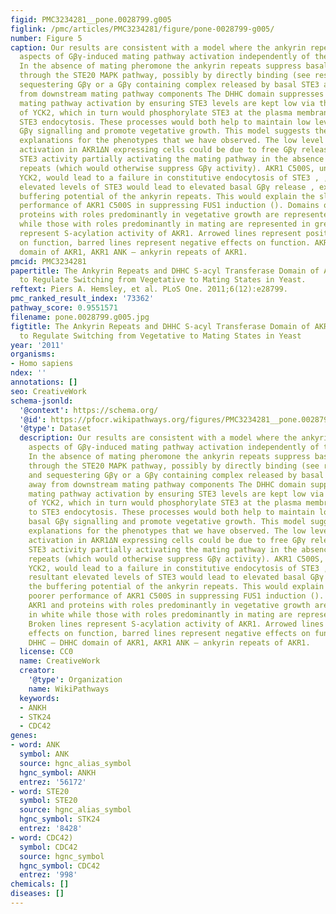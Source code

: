 ```yaml
---
figid: PMC3234281__pone.0028799.g005
figlink: /pmc/articles/PMC3234281/figure/pone-0028799-g005/
number: Figure 5
caption: Our results are consistent with a model where the ankyrin repeats suppress
  aspects of Gβγ-induced mating pathway activation independently of the DHHC domain.
  In the absence of mating pheromone the ankyrin repeats suppress basal Gβγ signalling
  through the STE20 MAPK pathway, possibly by directly binding (see results in ) and
  sequestering Gβγ or a Gβγ containing complex released by basal STE3 activity away
  from downstream mating pathway components The DHHC domain suppresses inappropriate
  mating pathway activation by ensuring STE3 levels are kept low via the S-acylation
  of YCK2, which in turn would phosphorylate STE3 at the plasma membrane leading to
  STE3 endocytosis. These processes would both help to maintain low levels of basal
  Gβγ signalling and promote vegetative growth. This model suggests the following
  explanations for the phenotypes that we have observed. The low level mating pathway
  activation in AKR1ΔN expressing cells could be due to free Gβγ released by basal
  STE3 activity partially activating the mating pathway in the absence of AKR1 ankyrin
  repeats (which would otherwise suppress Gβγ activity). AKR1 C500S, unable to S-acylate
  YCK2, would lead to a failure in constitutive endocytosis of STE3 , , and the resultant
  elevated levels of STE3 would lead to elevated basal Gβγ release , exceeding the
  buffering potential of the ankyrin repeats. This would explain the slightly poorer
  performance of AKR1 C500S in suppressing FUS1 induction (). Domains of AKR1 and
  proteins with roles predominantly in vegetative growth are represented in white
  while those with roles predominantly in mating are represented in grey. Broken lines
  represent S-acylation activity of AKR1. Arrowed lines represent positive effects
  on function, barred lines represent negative effects on function. AKR1 DHHC – DHHC
  domain of AKR1, AKR1 ANK – ankyrin repeats of AKR1.
pmcid: PMC3234281
papertitle: The Ankyrin Repeats and DHHC S-acyl Transferase Domain of AKR1 Act Independently
  to Regulate Switching from Vegetative to Mating States in Yeast.
reftext: Piers A. Hemsley, et al. PLoS One. 2011;6(12):e28799.
pmc_ranked_result_index: '73362'
pathway_score: 0.9551571
filename: pone.0028799.g005.jpg
figtitle: The Ankyrin Repeats and DHHC S-acyl Transferase Domain of AKR1 Act Independently
  to Regulate Switching from Vegetative to Mating States in Yeast
year: '2011'
organisms:
- Homo sapiens
ndex: ''
annotations: []
seo: CreativeWork
schema-jsonld:
  '@context': https://schema.org/
  '@id': https://pfocr.wikipathways.org/figures/PMC3234281__pone.0028799.g005.html
  '@type': Dataset
  description: Our results are consistent with a model where the ankyrin repeats suppress
    aspects of Gβγ-induced mating pathway activation independently of the DHHC domain.
    In the absence of mating pheromone the ankyrin repeats suppress basal Gβγ signalling
    through the STE20 MAPK pathway, possibly by directly binding (see results in )
    and sequestering Gβγ or a Gβγ containing complex released by basal STE3 activity
    away from downstream mating pathway components The DHHC domain suppresses inappropriate
    mating pathway activation by ensuring STE3 levels are kept low via the S-acylation
    of YCK2, which in turn would phosphorylate STE3 at the plasma membrane leading
    to STE3 endocytosis. These processes would both help to maintain low levels of
    basal Gβγ signalling and promote vegetative growth. This model suggests the following
    explanations for the phenotypes that we have observed. The low level mating pathway
    activation in AKR1ΔN expressing cells could be due to free Gβγ released by basal
    STE3 activity partially activating the mating pathway in the absence of AKR1 ankyrin
    repeats (which would otherwise suppress Gβγ activity). AKR1 C500S, unable to S-acylate
    YCK2, would lead to a failure in constitutive endocytosis of STE3 , , and the
    resultant elevated levels of STE3 would lead to elevated basal Gβγ release , exceeding
    the buffering potential of the ankyrin repeats. This would explain the slightly
    poorer performance of AKR1 C500S in suppressing FUS1 induction (). Domains of
    AKR1 and proteins with roles predominantly in vegetative growth are represented
    in white while those with roles predominantly in mating are represented in grey.
    Broken lines represent S-acylation activity of AKR1. Arrowed lines represent positive
    effects on function, barred lines represent negative effects on function. AKR1
    DHHC – DHHC domain of AKR1, AKR1 ANK – ankyrin repeats of AKR1.
  license: CC0
  name: CreativeWork
  creator:
    '@type': Organization
    name: WikiPathways
  keywords:
  - ANKH
  - STK24
  - CDC42
genes:
- word: ANK
  symbol: ANK
  source: hgnc_alias_symbol
  hgnc_symbol: ANKH
  entrez: '56172'
- word: STE20
  symbol: STE20
  source: hgnc_alias_symbol
  hgnc_symbol: STK24
  entrez: '8428'
- word: CDC42)
  symbol: CDC42
  source: hgnc_symbol
  hgnc_symbol: CDC42
  entrez: '998'
chemicals: []
diseases: []
---
```

